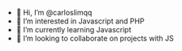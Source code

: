 - 👋 Hi, I’m @carloslimqq
- 👀 I’m interested in Javascript and PHP
- 🌱 I’m currently learning Javascript
- 💞️ I’m looking to collaborate on projects with JS

<!---
carloslimqq/carloslimqq is a ✨ special ✨ repository because its `README.md` (this file) appears on your GitHub profile.
You can click the Preview link to take a look at your changes.
--->
